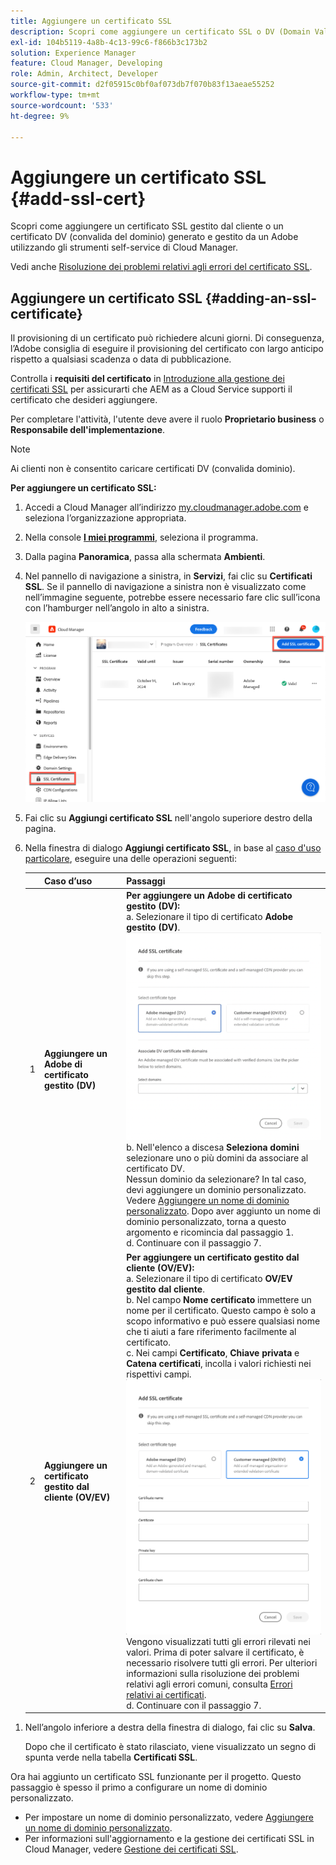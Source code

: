 ```yaml
---
title: Aggiungere un certificato SSL
description: Scopri come aggiungere un certificato SSL o DV (Domain Validation) personalizzato utilizzando gli strumenti self-service di Cloud Manager.
exl-id: 104b5119-4a8b-4c13-99c6-f866b3c173b2
solution: Experience Manager
feature: Cloud Manager, Developing
role: Admin, Architect, Developer
source-git-commit: d2f05915c0bf0af073db7f070b83f13aeae55252
workflow-type: tm+mt
source-wordcount: '533'
ht-degree: 9%

---
```



# Aggiungere un certificato SSL {#add-ssl-cert}

Scopri come aggiungere un certificato SSL gestito dal cliente o un certificato DV (convalida del dominio) generato e gestito da un Adobe utilizzando gli strumenti self-service di Cloud Manager.

Vedi anche [Risoluzione dei problemi relativi agli errori del certificato SSL](/help/implementing/cloud-manager/managing-ssl-certifications/troubleshoot-ssl-cert.md).

## Aggiungere un certificato SSL {#adding-an-ssl-certificate}

Il provisioning di un certificato può richiedere alcuni giorni. Di conseguenza, l’Adobe consiglia di eseguire il provisioning del certificato con largo anticipo rispetto a qualsiasi scadenza o data di pubblicazione.

Controlla i **requisiti del certificato** in [Introduzione alla gestione dei certificati SSL](/help/implementing/cloud-manager/managing-ssl-certifications/introduction.md#requirements) per assicurarti che AEM as a Cloud Service supporti il certificato che desideri aggiungere.

Per completare l&#39;attività, l&#39;utente deve avere il ruolo **Proprietario business** o **Responsabile dell&#39;implementazione**.

>[!NOTE]
>
>Ai clienti non è consentito caricare certificati DV (convalida dominio).

**Per aggiungere un certificato SSL:**

1. Accedi a Cloud Manager all’indirizzo [my.cloudmanager.adobe.com](https://my.cloudmanager.adobe.com/) e seleziona l’organizzazione appropriata.

1. Nella console **[I miei programmi](/help/implementing/cloud-manager/navigation.md#my-programs)**, seleziona il programma.

1. Dalla pagina **Panoramica**, passa alla schermata **Ambienti**.

1. Nel pannello di navigazione a sinistra, in **Servizi**, fai clic su **Certificati SSL**. Se il pannello di navigazione a sinistra non è visualizzato come nell’immagine seguente, potrebbe essere necessario fare clic sull’icona con l’hamburger nell’angolo in alto a sinistra.

   ![Aggiunta di un certificato SSL](/help/implementing/cloud-manager/assets/ssl/ssl-cert-add.png)

1. Fai clic su **Aggiungi certificato SSL** nell&#39;angolo superiore destro della pagina.

1. Nella finestra di dialogo **Aggiungi certificato SSL**, in base al [caso d&#39;uso particolare](/help/implementing/cloud-manager/managing-ssl-certifications/introduction.md), eseguire una delle operazioni seguenti:

   | | Caso d’uso | Passaggi |
   | --- | --- | --- |
   | 1 | **Aggiungere un Adobe di certificato gestito (DV)** | **Per aggiungere un Adobe di certificato gestito (DV):**<br> a. Selezionare il tipo di certificato **Adobe gestito (DV)**.<br>![Aggiungere un certificato DV](/help/implementing/cloud-manager/assets/ssl/add-dv-certificate.png)<br>b. Nell&#39;elenco a discesa **Seleziona domini** selezionare uno o più domini da associare al certificato DV.<br>Nessun dominio da selezionare? In tal caso, devi aggiungere un dominio personalizzato. Vedere [Aggiungere un nome di dominio personalizzato](/help/implementing/cloud-manager/custom-domain-names/add-custom-domain-name.md). Dopo aver aggiunto un nome di dominio personalizzato, torna a questo argomento e ricomincia dal passaggio 1.<br> d. Continuare con il passaggio 7. |
   | 2 | **Aggiungere un certificato gestito dal cliente (OV/EV)** | **Per aggiungere un certificato gestito dal cliente (OV/EV):**<br> a. Selezionare il tipo di certificato **OV/EV gestito dal cliente**.<br> b. Nel campo **Nome certificato** immettere un nome per il certificato. Questo campo è solo a scopo informativo e può essere qualsiasi nome che ti aiuti a fare riferimento facilmente al certificato.<br>c. Nei campi **Certificato**, **Chiave privata** e **Catena certificati**, incolla i valori richiesti nei rispettivi campi.<br>![Finestra di dialogo Aggiungi certificato SSL](/help/implementing/cloud-manager/assets/ssl/ssl-cert-02.png)<br>Vengono visualizzati tutti gli errori rilevati nei valori. Prima di poter salvare il certificato, è necessario risolvere tutti gli errori. Per ulteriori informazioni sulla risoluzione dei problemi relativi agli errori comuni, consulta [Errori relativi ai certificati](#certificate-errors).<br> d. Continuare con il passaggio 7. |

<!--
    **Add an SSL certificate:**
    1. Select the certificate type **Customer managed (OV/EV)**.
    1. In **Certificate name** field, enter a name for your certificate. This field is for informational purposes only and can be any name that helps you reference your certificate easily.
    1. In the **Certificate**, **Private key**, and **Certificate chain** fields, paste the required values into their respective fields.

        ![Add SSL certificate dialog box](/help/implementing/cloud-manager/assets/ssl/ssl-cert-02.png)
  
    Any detected errors in values are displayed. Before you can save your certificate, you must address all errors. See [Certificate errors](#certificate-errors) to learn more about troubleshooting common errors.

    **Add a DV certificate:**
    1. Select the certificate type **Adobe managed (DV)**.

        ![Adding a DC certificate](/help/implementing/cloud-manager/assets/ssl/add-dv-certificate.png)

    1. In the **Select domains** drop-down list, select one or more domains that you want associated with the DV certificate.

        No domains to select? If so, it means that you must add a custom domain. See [Add a custom domain](#add-custom-domain). When you are finished, resume the steps from the beginning again. -->

1. Nell’angolo inferiore a destra della finestra di dialogo, fai clic su **Salva**.

   Dopo che il certificato è stato rilasciato, viene visualizzato un segno di spunta verde nella tabella **Certificati SSL**.

Ora hai aggiunto un certificato SSL funzionante per il progetto. Questo passaggio è spesso il primo a configurare un nome di dominio personalizzato.

* Per impostare un nome di dominio personalizzato, vedere [Aggiungere un nome di dominio personalizzato](/help/implementing/cloud-manager/custom-domain-names/add-custom-domain-name.md).
* Per informazioni sull&#39;aggiornamento e la gestione dei certificati SSL in Cloud Manager, vedere [Gestione dei certificati SSL](/help/implementing/cloud-manager/managing-ssl-certifications/managing-certificates.md).

<!--
### Add a custom domain {#add-custom-domain}

Before you can add an Adobe generated and managed Domain Validated (DV) certificate, you must first add a custom domain. The process for doing so is nearly the same as detailed in [Introduction to custom domain names](/help/implementing/cloud-manager/custom-domain-names/introduction.md) and [Add a custom domain name](/help/implementing/cloud-manager/custom-domain-names/add-custom-domain-name.md). However, that functionality is now slightly expanded, as described below.

1. When adding a custom domain name, in the **Verify domain** dialog box, select an **Adobe managed certificate**.

    ![Choose Adobe-managed](assets/verify-domain-dialog.png)

1. In the **Verify domain** dialog box, add a CNAME verification record to your DNS.

    ![Add CNAME entry](assets/verify-domain-dialog-adobe-managed.png)

1. After the domain is created, click the ellipsis button in the list of domains and select **Verify** to verify the domain.

    ![Verify domain](assets/verify-domain.png) 

1. Resume the task [Add a DV certificate](#adding-an-ssl-certificate). -->


